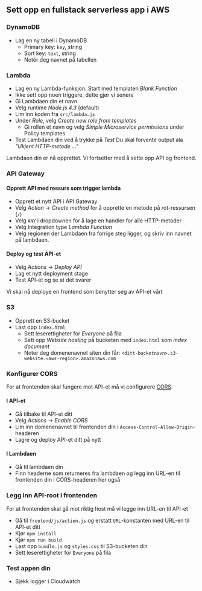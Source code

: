 ## Sett opp en fullstack serverless app i AWS

### DynamoDB
- Lag en ny tabell i DynamoDB
  - Primary key: `key`, string
  - Sort key: `text`, string
  - Notér deg navnet på tabellen

### Lambda
- Lag en ny Lambda-funksjon. Start med templaten _Blank Function_
- Ikke sett opp noen triggere, dette gjør vi senere
- Gi Lambdaen din et navn
- Velg runtime _Node.js 4.3_ (default)
- Lim inn koden fra `src/lambda.js`
- Under _Role_, velg _Create new role from templates_
  - Gi rollen et navn og velg _Simple Microservice permissions_ under Policy templates
- Test Lambdaen din ved å trykke på _Test_ Du skal forvente output ala _"Ukjent HTTP-metode ..."_

Lambdaen din er nå opprettet. Vi fortsetter med å sette opp API og frontend.

### API Gateway

#### Opprett API med ressurs som trigger lambda
- Opprett et nytt API i API Gateway
- Velg _Action_ -> _Create method_ for å opprette en metode på rot-ressursen (`/`)
- Velg `ANY` i dropdownen for å lage en handler for alle HTTP-metoder
- Velg Integration type _Lambda Function_
- Velg regionen der Lambdaen fra forrige steg ligger, og skriv inn navnet på lambdaen.

#### Deploy og test API-et
- Velg _Actions_ -> _Deploy API_
- Lag et nytt deployment stage
- Test API-et og se at det svarer

Vi skal nå deploye en frontend som benytter seg av API-et vårt

### S3
- Opprett en S3-bucket
- Last opp `index.html`
    - Sett leserettigheter for _Everyone_ på fila
    - Sett opp _Website hosting_ på bucketen med `index.html` som _index document_
    - Noter deg domenenavnet siten din får: `<ditt-bucketnavn>.s3-website.<aws-region>.amazonaws.com`

### Konfigurer CORS
For at frontenden skal fungere mot API-et må vi configurere [CORS](https://developer.mozilla.org/en-US/docs/Web/HTTP/Access_control_CORS):

#### I API-et
- Gå tilbake til API-et ditt
- Velg _Actions_ -> _Enable CORS_
- Lim inn domenenavnet til frontenden din i `Access-Control-Allow-Origin`-headeren
- Lagre og deploy API-et ditt på nytt

#### I Lambdaen
- Gå til lambdaen din
- Finn headerne som returneres fra lambdaen og legg inn URL-en til frontenden din i CORS-headeren her også

### Legg inn API-root i frontenden
For at frontenden skal gå mot riktig host må vi legge inn URL-en til API-et
- Gå til `frontend/js/action.js` og erstatt `URL`-konstanten med URL-en til API-et ditt
- Kjør `npm install`
- Kjør `npm run build`
- Last opp `bundle.js` og `styles.css` til S3-bucketen din
- Sett leserettigheter for `Everyone` på fila

### Test appen din
- Sjekk logger i Cloudwatch
